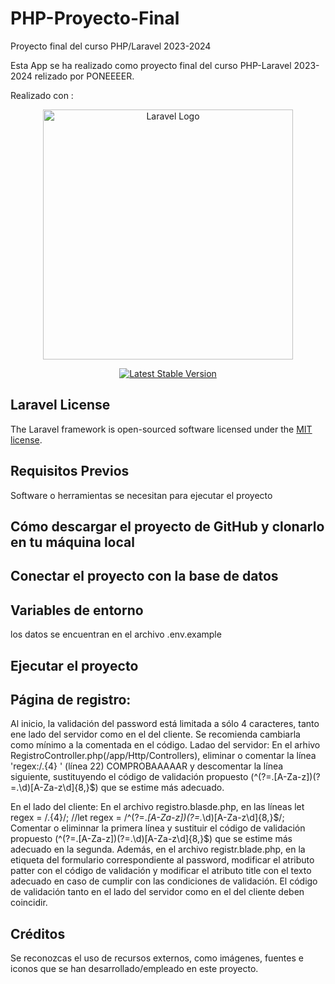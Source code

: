 # PHP-Proyecto-Final
Proyecto final del curso PHP/Laravel 2023-2024

Esta App se ha realizado como proyecto final del curso PHP-Laravel 2023-2024 relizado por PONEEEER.

Realizado con :

<p align="center"><a href="https://laravel.com" target="_blank"><img src="https://raw.githubusercontent.com/laravel/art/master/logo-lockup/5%20SVG/2%20CMYK/1%20Full%20Color/laravel-logolockup-cmyk-red.svg" width="400" alt="Laravel Logo"></a></p>

<p align="center">
<a href="https://packagist.org/packages/laravel/framework"><img src="https://img.shields.io/packagist/v/laravel/framework" alt="Latest Stable Version"></a>

</p>

## Laravel License

The Laravel framework is open-sourced software licensed under the [MIT license](https://opensource.org/licenses/MIT).

## Requisitos Previos

Software o herramientas se necesitan para ejecutar el proyecto

## Cómo descargar el proyecto de GitHub y clonarlo en tu máquina local

##  Conectar el proyecto con la base de datos

## Variables de entorno
los datos se encuentran en el archivo .env.example

## Ejecutar el proyecto



## Página de registro:
Al inicio, la validación del password está limitada a sólo 4 caracteres, tanto ene lado del servidor como en el del cliente. Se recomienda cambiarla como mínimo a la comentada en el código.
Ladao del servidor:
En el arhivo RegistroController.php(/app/Http/Controllers), eliminar o comentar la línea 
'regex:/.{4} ' (línea 22) COMPROBAAAAAR
y descomentar la línea siguiente, sustituyendo el código de validación propuesto (^(?=.[A-Za-z])(?=.\d)[A-Za-z\d]{8,}$) que se estime más adecuado.

En el lado del cliente:
En el archivo registro.blasde.php, en las líneas
                let regex = /.{4}/;
                //let regex = /^(?=.*[A-Za-z])(?=.*\d)[A-Za-z\d]{8,}$/;
Comentar o eliminnar la primera línea y sustituir el código de validación propuesto (^(?=.[A-Za-z])(?=.\d)[A-Za-z\d]{8,}$) que se estime más adecuado en la segunda.
Además, en el archivo registr.blade.php, en la etiqueta del formulario correspondiente al password, modificar el atributo patter con el código de validación y modificar el atributo title con el texto adecuado en caso de cumplir con las condiciones de validación.
El código de validación tanto en el lado del servidor como en el del cliente deben coincidir.

## Créditos
 Se reconozcas el uso de recursos externos, como imágenes, fuentes e iconos que se han desarrollado/empleado en este proyecto.